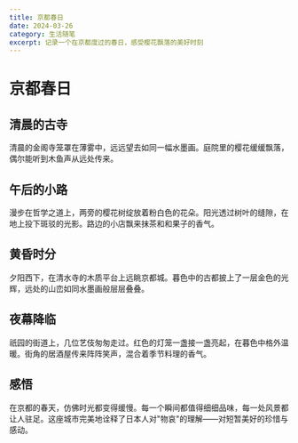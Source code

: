 ```yaml
---
title: 京都春日
date: 2024-03-26
category: 生活随笔
excerpt: 记录一个在京都度过的春日，感受樱花飘落的美好时刻
---
```


# 京都春日

## 清晨的古寺

清晨的金阁寺笼罩在薄雾中，远远望去如同一幅水墨画。庭院里的樱花缓缓飘落，偶尔能听到木鱼声从远处传来。

## 午后的小路

漫步在哲学之道上，两旁的樱花树绽放着粉白色的花朵。阳光透过树叶的缝隙，在地上投下斑驳的光影。路边的小店飘来抹茶和和果子的香气。

## 黄昏时分

夕阳西下，在清水寺的木质平台上远眺京都城。暮色中的古都披上了一层金色的光辉，远处的山峦如同水墨画般层层叠叠。

## 夜幕降临

祇园的街道上，几位艺伎匆匆走过。红色的灯笼一盏接一盏亮起，在暮色中格外温暖。街角的居酒屋传来阵阵笑声，混合着季节料理的香气。

## 感悟

在京都的春天，仿佛时光都变得缓慢。每一个瞬间都值得细细品味，每一处风景都让人驻足。这座城市完美地诠释了日本人对"物哀"的理解——对短暂美好的珍惜与感动。 